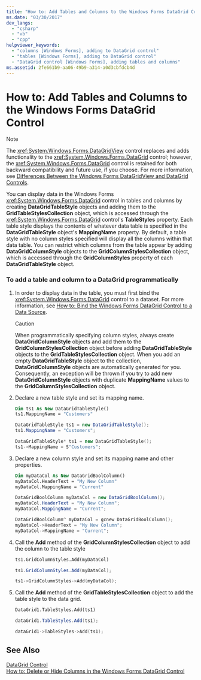 ```yaml
---
title: "How to: Add Tables and Columns to the Windows Forms DataGrid Control"
ms.date: "03/30/2017"
dev_langs: 
  - "csharp"
  - "vb"
  - "cpp"
helpviewer_keywords: 
  - "columns [Windows Forms], adding to DataGrid control"
  - "tables [Windows Forms], adding to DataGrid control"
  - "DataGrid control [Windows Forms], adding tables and columns"
ms.assetid: 2fe661b9-aa06-49b9-a314-a0d3cbfdcb4d
---
```

# How to: Add Tables and Columns to the Windows Forms DataGrid Control
> [!NOTE]
>  The <xref:System.Windows.Forms.DataGridView> control replaces and adds functionality to the <xref:System.Windows.Forms.DataGrid> control; however, the <xref:System.Windows.Forms.DataGrid> control is retained for both backward compatibility and future use, if you choose. For more information, see [Differences Between the Windows Forms DataGridView and DataGrid Controls](../../../../docs/framework/winforms/controls/differences-between-the-windows-forms-datagridview-and-datagrid-controls.md).  
  
 You can display data in the Windows Forms <xref:System.Windows.Forms.DataGrid> control in tables and columns by creating **DataGridTableStyle** objects and adding them to the **GridTableStylesCollection** object, which is accessed through the <xref:System.Windows.Forms.DataGrid> control's **TableStyles** property. Each table style displays the contents of whatever data table is specified in the **DataGridTableStyle** object's **MappingName** property. By default, a table style with no column styles specified will display all the columns within that data table. You can restrict which columns from the table appear by adding **DataGridColumnStyle** objects to the **GridColumnStylesCollection** object, which is accessed through the **GridColumnStyles** property of each **DataGridTableStyle** object.  
  
### To add a table and column to a DataGrid programmatically  
  
1. In order to display data in the table, you must first bind the <xref:System.Windows.Forms.DataGrid> control to a dataset. For more information, see [How to: Bind the Windows Forms DataGrid Control to a Data Source](../../../../docs/framework/winforms/controls/how-to-bind-the-windows-forms-datagrid-control-to-a-data-source.md).  
  
   > [!CAUTION]
   >  When programmatically specifying column styles, always create **DataGridColumnStyle** objects and add them to the **GridColumnStylesCollection** object before adding **DataGridTableStyle** objects to the **GridTableStylesCollection** object. When you add an empty **DataGridTableStyle** object to the collection, **DataGridColumnStyle** objects are automatically generated for you. Consequently, an exception will be thrown if you try to add new **DataGridColumnStyle** objects with duplicate **MappingName** values to the **GridColumnStylesCollection** object.  
  
2. Declare a new table style and set its mapping name.  
  
   ```vb  
   Dim ts1 As New DataGridTableStyle()  
   ts1.MappingName = "Customers"  
   ```  
  
   ```csharp  
   DataGridTableStyle ts1 = new DataGridTableStyle();  
   ts1.MappingName = "Customers";  
   ```  
  
   ```cpp  
   DataGridTableStyle* ts1 = new DataGridTableStyle();  
   ts1->MappingName = S"Customers";  
   ```  
  
3. Declare a new column style and set its mapping name and other properties.  
  
   ```vb  
   Dim myDataCol As New DataGridBoolColumn()  
   myDataCol.HeaderText = "My New Column"  
   myDataCol.MappingName = "Current"  
   ```  
  
   ```csharp  
   DataGridBoolColumn myDataCol = new DataGridBoolColumn();  
   myDataCol.HeaderText = "My New Column";  
   myDataCol.MappingName = "Current";  
   ```  
  
   ```cpp  
   DataGridBoolColumn^ myDataCol = gcnew DataGridBoolColumn();  
   myDataCol->HeaderText = "My New Column";  
   myDataCol->MappingName = "Current";  
   ```  
  
4. Call the **Add** method of the **GridColumnStylesCollection** object to add the column to the table style  
  
   ```vb  
   ts1.GridColumnStyles.Add(myDataCol)  
   ```  
  
   ```csharp  
   ts1.GridColumnStyles.Add(myDataCol);  
   ```  
  
   ```cpp  
   ts1->GridColumnStyles->Add(myDataCol);  
   ```  
  
5. Call the **Add** method of the **GridTableStylesCollection** object to add the table style to the data grid.  
  
   ```vb  
   DataGrid1.TableStyles.Add(ts1)  
   ```  
  
   ```csharp  
   dataGrid1.TableStyles.Add(ts1);  
   ```  
  
   ```cpp  
   dataGrid1->TableStyles->Add(ts1);  
   ```  
  
## See Also  
 [DataGrid Control](../../../../docs/framework/winforms/controls/datagrid-control-windows-forms.md)  
 [How to: Delete or Hide Columns in the Windows Forms DataGrid Control](../../../../docs/framework/winforms/controls/how-to-delete-or-hide-columns-in-the-windows-forms-datagrid-control.md)
